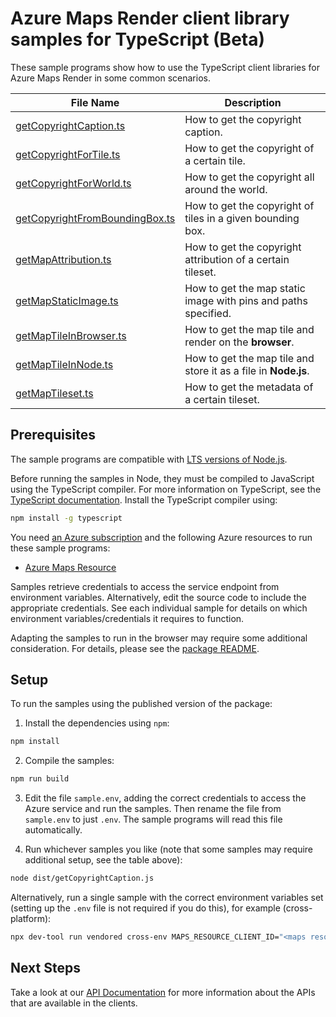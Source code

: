 # Azure Maps Render client library samples for TypeScript (Beta)

These sample programs show how to use the TypeScript client libraries for Azure Maps Render in some common scenarios.

| **File Name**                                                 | **Description**                                                |
| ------------------------------------------------------------- | -------------------------------------------------------------- |
| [getCopyrightCaption.ts][getcopyrightcaption]                 | How to get the copyright caption.                              |
| [getCopyrightForTile.ts][getcopyrightfortile]                 | How to get the copyright of a certain tile.                    |
| [getCopyrightForWorld.ts][getcopyrightforworld]               | How to get the copyright all around the world.                 |
| [getCopyrightFromBoundingBox.ts][getcopyrightfromboundingbox] | How to get the copyright of tiles in a given bounding box.     |
| [getMapAttribution.ts][getmapattribution]                     | How to get the copyright attribution of a certain tileset.     |
| [getMapStaticImage.ts][getmapstaticimage]                     | How to get the map static image with pins and paths specified. |
| [getMapTileInBrowser.ts][getmaptileinbrowser]                 | How to get the map tile and render on the **browser**.         |
| [getMapTileInNode.ts][getmaptileinnode]                       | How to get the map tile and store it as a file in **Node.js**. |
| [getMapTileset.ts][getmaptileset]                             | How to get the metadata of a certain tileset.                  |

## Prerequisites

The sample programs are compatible with [LTS versions of Node.js](https://github.com/nodejs/release#release-schedule).

Before running the samples in Node, they must be compiled to JavaScript using the TypeScript compiler. For more information on TypeScript, see the [TypeScript documentation][typescript]. Install the TypeScript compiler using:

```bash
npm install -g typescript
```

You need [an Azure subscription][freesub] and the following Azure resources to run these sample programs:

- [Azure Maps Resource][createinstance_azuremapsresource]

Samples retrieve credentials to access the service endpoint from environment variables. Alternatively, edit the source code to include the appropriate credentials. See each individual sample for details on which environment variables/credentials it requires to function.

Adapting the samples to run in the browser may require some additional consideration. For details, please see the [package README][package].

## Setup

To run the samples using the published version of the package:

1. Install the dependencies using `npm`:

```bash
npm install
```

2. Compile the samples:

```bash
npm run build
```

3. Edit the file `sample.env`, adding the correct credentials to access the Azure service and run the samples. Then rename the file from `sample.env` to just `.env`. The sample programs will read this file automatically.

4. Run whichever samples you like (note that some samples may require additional setup, see the table above):

```bash
node dist/getCopyrightCaption.js
```

Alternatively, run a single sample with the correct environment variables set (setting up the `.env` file is not required if you do this), for example (cross-platform):

```bash
npx dev-tool run vendored cross-env MAPS_RESOURCE_CLIENT_ID="<maps resource client id>" node dist/getCopyrightCaption.js
```

## Next Steps

Take a look at our [API Documentation][apiref] for more information about the APIs that are available in the clients.

[getcopyrightcaption]: https://github.com/Azure/azure-sdk-for-js/blob/main/sdk/maps/maps-render-rest/samples/v2-beta/typescript/src/getCopyrightCaption.ts
[getcopyrightfortile]: https://github.com/Azure/azure-sdk-for-js/blob/main/sdk/maps/maps-render-rest/samples/v2-beta/typescript/src/getCopyrightForTile.ts
[getcopyrightforworld]: https://github.com/Azure/azure-sdk-for-js/blob/main/sdk/maps/maps-render-rest/samples/v2-beta/typescript/src/getCopyrightForWorld.ts
[getcopyrightfromboundingbox]: https://github.com/Azure/azure-sdk-for-js/blob/main/sdk/maps/maps-render-rest/samples/v2-beta/typescript/src/getCopyrightFromBoundingBox.ts
[getmapattribution]: https://github.com/Azure/azure-sdk-for-js/blob/main/sdk/maps/maps-render-rest/samples/v2-beta/typescript/src/getMapAttribution.ts
[getmapstaticimage]: https://github.com/Azure/azure-sdk-for-js/blob/main/sdk/maps/maps-render-rest/samples/v2-beta/typescript/src/getMapStaticImage.ts
[getmaptileinbrowser]: https://github.com/Azure/azure-sdk-for-js/blob/main/sdk/maps/maps-render-rest/samples/v2-beta/typescript/src/getMapTileInBrowser.ts
[getmaptileinnode]: https://github.com/Azure/azure-sdk-for-js/blob/main/sdk/maps/maps-render-rest/samples/v2-beta/typescript/src/getMapTileInNode.ts
[getmaptileset]: https://github.com/Azure/azure-sdk-for-js/blob/main/sdk/maps/maps-render-rest/samples/v2-beta/typescript/src/getMapTileset.ts
[apiref]: https://docs.microsoft.com/javascript/api/@azure-rest/maps-render
[freesub]: https://azure.microsoft.com/free/
[createinstance_azuremapsresource]: https://docs.microsoft.com/azure/azure-maps/how-to-create-template
[package]: https://github.com/Azure/azure-sdk-for-js/tree/main/sdk/maps/maps-render-rest/README.md
[typescript]: https://www.typescriptlang.org/docs/home.html
